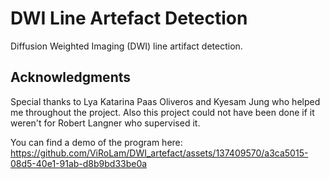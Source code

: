 # DWI Line Artefact Detection

Diffusion Weighted Imaging (DWI) line artifact detection.



## Acknowledgments 

Special thanks to Lya Katarina Paas Oliveros and Kyesam Jung who helped me throughout the project.
Also this project could not have been done if it weren't for Robert Langner who supervised it.


You can find a demo of the program here: 
https://github.com/ViRoLam/DWI_artefact/assets/137409570/a3ca5015-08d5-40e1-91ab-d8b9bd33be0a

